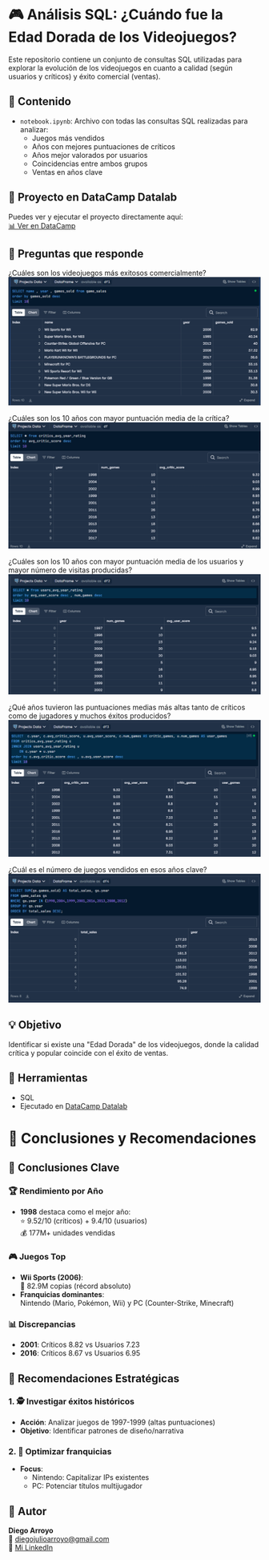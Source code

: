 # 🎮 Análisis SQL: ¿Cuándo fue la Edad Dorada de los Videojuegos?

Este repositorio contiene un conjunto de consultas SQL utilizadas para explorar la evolución de los videojuegos en cuanto a calidad (según usuarios y críticos) y éxito comercial (ventas).

## 📁 Contenido

- `notebook.ipynb`: Archivo con todas las consultas SQL realizadas para analizar:
  - Juegos más vendidos
  - Años con mejores puntuaciones de críticos
  - Años mejor valorados por usuarios
  - Coincidencias entre ambos grupos
  - Ventas en años clave

## 🔗 Proyecto en DataCamp Datalab

Puedes ver y ejecutar el proyecto directamente aquí:  
[📊 Ver en DataCamp](https://www.datacamp.com/datalab/new?accountType=personal&_tag=workspace&workspaceId=c4c9dc46-f7fa-4bd2-97f0-ad06d80996a3&title=Project%3A%20When%20Was%20the%20Golden%20Era%20of%20Video%20Games%3F%20%28copy%29&utmContent=copy_duplicate_link&utmMedium=in_product&utmSource=workspace&viewMode=edit&visibility=public)

## 🧠 Preguntas que responde
¿Cuáles son los videojuegos más exitosos comercialmente?
 ![¿Cuáles son los videojuegos más exitosos comercialmente?](imagen1.png)
 
¿Cuáles son los 10 años con mayor puntuación media de la crítica? 
![¿Cuáles son los 10 años con mayor puntuación media de la crítica?](imagen2.png)

¿Cuáles son los 10 años con mayor puntuación media de los usuarios y mayor número de visitas producidas?
![¿Cuáles son los 10 años con mayor puntuación media de los usuarios?](imagen3.png)

¿Qué años tuvieron las puntuaciones medias más altas tanto de críticos como de jugadores y muchos éxitos producidos? 
![¿Qué años destacan tanto para usuarios como críticos?](imagen4.png)

¿Cuál es el número de juegos vendidos en esos años clave? 
![¿Qué años combinaron calidad con éxito comercial?](imagen5.png)

## 💡 Objetivo

Identificar si existe una "Edad Dorada" de los videojuegos, donde la calidad crítica y popular coincide con el éxito de ventas.

## 🧰 Herramientas

- SQL
- Ejecutado en [DataCamp Datalab](https://www.datacamp.com/datalab)

# 📌 Conclusiones y Recomendaciones

## 🎯 Conclusiones Clave

### 🏆 Rendimiento por Año
- **1998** destaca como el mejor año:  
  ⭐ 9.52/10 (críticos) + 9.4/10 (usuarios)  
  💰 177M+ unidades vendidas

### 🎮 Juegos Top
- **Wii Sports (2006)**:  
  🚀 82.9M copias (récord absoluto)  
- **Franquicias dominantes**:  
  Nintendo (Mario, Pokémon, Wii) y PC (Counter-Strike, Minecraft)

### 📊 Discrepancias
- **2001**: Críticos 8.82 vs Usuarios 7.23  
- **2016**: Críticos 8.67 vs Usuarios 6.95  

## 🔧 Recomendaciones Estratégicas

### 1. 🕵️ Investigar éxitos históricos
- **Acción**: Analizar juegos de 1997-1999 (altas puntuaciones)  
- **Objetivo**: Identificar patrones de diseño/narrativa  

### 2. 🎨 Optimizar franquicias
- **Focus**:  
  - Nintendo: Capitalizar IPs existentes  
  - PC: Potenciar títulos multijugador  


## 🚀 Autor

**Diego Arroyo**  
📧 diegojulioarroyo@gmail.com  
🔗 [Mi LinkedIn](https://www.linkedin.com/in/diego-arroyo-b2153b229/) 
